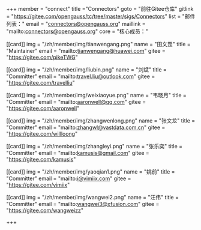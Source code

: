 ﻿+++
member = "connect"
title ="Connectors"
goto = "前往Gitee仓库"
gitlink = "https://gitee.com/opengauss/tc/tree/master/sigs/Connectors"
list = "邮件列表："
email = "connectors@opengauss.org"
maillink = "mailto:connectors@opengauss.org"
core = "核心成员："

[[card]]
img = "/zh/member/img/tianwengang.png"
name = "田文罡"
title = "Maintainer"
email = "mailto:tianwengang@huawei.com"
gitee = "https://gitee.com/pikeTWG"

[[card]]
img = "/zh/member/img/liubin.png"
name = "刘斌"
title = "Committer"
email = "mailto:travel.liu@outlook.com"
gitee = "https://gitee.com/travelliu"

[[card]]
img = "/zh/member/img/weixiaoyue.png"
name = "韦晓月"
title = "Committer"
email = "mailto:aaronwell@qq.com"
gitee = "https://gitee.com/aaronwell"

[[card]]
img = "/zh/member/img/zhangwenlong.png"
name = "张文龙"
title = "Committer"
email = "mailto:zhangwl@vastdata.com.cn"
gitee = "https://gitee.com/willloong"

[[card]]
img = "/zh/member/img/zhangleyi.png"
name = "张乐奕"
title = "Committer"
email = "mailto:kamusis@gmail.com"
gitee = "https://gitee.com/kamusis"

[[card]]
img = "/zh/member/img/yaoqian1.png"
name = "姚前"
title = "Committer"
email = "mailto:i@vimiix.com"
gitee = "https://gitee.com/vimiix"

[[card]]
img = "/zh/member/img/wangwei2.png"
name = "汪伟"
title = "Committer"
email = "mailto:wangwei3@xfusion.com"
gitee = "https://gitee.com/wangweizz"

+++